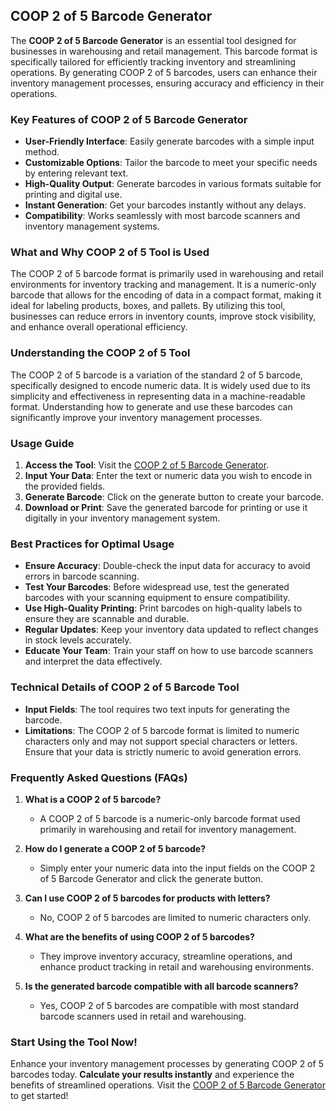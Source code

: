 ## COOP 2 of 5 Barcode Generator

The **COOP 2 of 5 Barcode Generator** is an essential tool designed for businesses in warehousing and retail management. This barcode format is specifically tailored for efficiently tracking inventory and streamlining operations. By generating COOP 2 of 5 barcodes, users can enhance their inventory management processes, ensuring accuracy and efficiency in their operations.

### Key Features of COOP 2 of 5 Barcode Generator

- **User-Friendly Interface**: Easily generate barcodes with a simple input method.
- **Customizable Options**: Tailor the barcode to meet your specific needs by entering relevant text.
- **High-Quality Output**: Generate barcodes in various formats suitable for printing and digital use.
- **Instant Generation**: Get your barcodes instantly without any delays.
- **Compatibility**: Works seamlessly with most barcode scanners and inventory management systems.

### What and Why COOP 2 of 5 Tool is Used

The COOP 2 of 5 barcode format is primarily used in warehousing and retail environments for inventory tracking and management. It is a numeric-only barcode that allows for the encoding of data in a compact format, making it ideal for labeling products, boxes, and pallets. By utilizing this tool, businesses can reduce errors in inventory counts, improve stock visibility, and enhance overall operational efficiency.

### Understanding the COOP 2 of 5 Tool

The COOP 2 of 5 barcode is a variation of the standard 2 of 5 barcode, specifically designed to encode numeric data. It is widely used due to its simplicity and effectiveness in representing data in a machine-readable format. Understanding how to generate and use these barcodes can significantly improve your inventory management processes.

### Usage Guide

1. **Access the Tool**: Visit the [COOP 2 of 5 Barcode Generator](https://www.inayam.co/barcode/coop2of5).
2. **Input Your Data**: Enter the text or numeric data you wish to encode in the provided fields.
3. **Generate Barcode**: Click on the generate button to create your barcode.
4. **Download or Print**: Save the generated barcode for printing or use it digitally in your inventory management system.

### Best Practices for Optimal Usage

- **Ensure Accuracy**: Double-check the input data for accuracy to avoid errors in barcode scanning.
- **Test Your Barcodes**: Before widespread use, test the generated barcodes with your scanning equipment to ensure compatibility.
- **Use High-Quality Printing**: Print barcodes on high-quality labels to ensure they are scannable and durable.
- **Regular Updates**: Keep your inventory data updated to reflect changes in stock levels accurately.
- **Educate Your Team**: Train your staff on how to use barcode scanners and interpret the data effectively.

### Technical Details of COOP 2 of 5 Barcode Tool

- **Input Fields**: The tool requires two text inputs for generating the barcode.
- **Limitations**: The COOP 2 of 5 barcode format is limited to numeric characters only and may not support special characters or letters. Ensure that your data is strictly numeric to avoid generation errors.

### Frequently Asked Questions (FAQs)

1. **What is a COOP 2 of 5 barcode?**
   - A COOP 2 of 5 barcode is a numeric-only barcode format used primarily in warehousing and retail for inventory management.

2. **How do I generate a COOP 2 of 5 barcode?**
   - Simply enter your numeric data into the input fields on the COOP 2 of 5 Barcode Generator and click the generate button.

3. **Can I use COOP 2 of 5 barcodes for products with letters?**
   - No, COOP 2 of 5 barcodes are limited to numeric characters only.

4. **What are the benefits of using COOP 2 of 5 barcodes?**
   - They improve inventory accuracy, streamline operations, and enhance product tracking in retail and warehousing environments.

5. **Is the generated barcode compatible with all barcode scanners?**
   - Yes, COOP 2 of 5 barcodes are compatible with most standard barcode scanners used in retail and warehousing.

### Start Using the Tool Now!

Enhance your inventory management processes by generating COOP 2 of 5 barcodes today. **Calculate your results instantly** and experience the benefits of streamlined operations. Visit the [COOP 2 of 5 Barcode Generator](https://www.inayam.co/barcode/coop2of5) to get started!